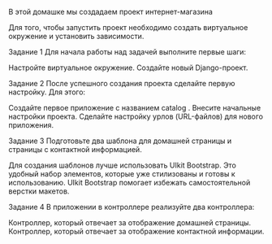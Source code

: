В этой домашке мы создадаем проект интернет-магазина

Для того, чтобы запустить проект необходимо создать виртуальное окружение и установить зависимости.

Задание 1 Для начала работы над задачей выполните первые шаги:

Настройте виртуальное окружение. Создайте новый Django-проект.

Задание 2 После успешного создания проекта сделайте первую настройку. Для этого:

Создайте первое приложение с названием catalog . Внесите начальные настройки проекта. Сделайте настройку урлов (URL-файлов) для нового приложения. 

Задание 3 Подготовьте два шаблона для домашней страницы и страницы с контактной информацией.

Для создания шаблонов лучше использовать UIkit Bootstrap. Это удобный набор элементов, которые уже стилизованы и готовы к использованию. UIkit Bootstrap помогает избежать самостоятельной верстки макетов.


Задание 4 В приложении в контроллере реализуйте два контроллера:

Контроллер, который отвечает за отображение домашней страницы. Контроллер, который отвечает за отображение контактной информации.
